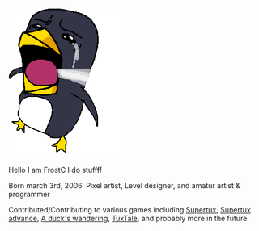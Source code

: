 
# ![](https://github.com/Frostwithasideofsalt/Frostwithasideofsalt/blob/main/canwegetmuchhigher.png?raw=true)

Hello I am FrostC I do stuffff

Born march 3rd, 2006. Pixel artist, Level designer, and amatur artist & programmer 

Contributed/Contributing to various games including [Supertux](https://github.com/SuperTux/supertux), [Supertux advance](https://github.com/KelvinShadewing/supertux-advance), [A duck's wandering](https://github.com/A-Ducks-Wanderings/a-ducks-wanderings), [TuxTale](https://github.com/UbuntuJackson/Tuxtale), and probably more in the future. 

